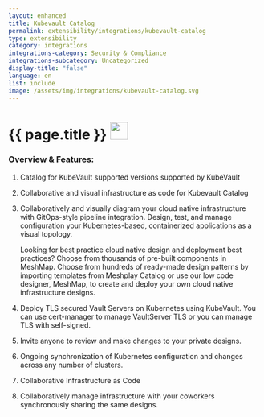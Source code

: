 ```yaml
---
layout: enhanced
title: Kubevault Catalog
permalink: extensibility/integrations/kubevault-catalog
type: extensibility
category: integrations
integrations-category: Security & Compliance
integrations-subcategory: Uncategorized
display-title: "false"
language: en
list: include
image: /assets/img/integrations/kubevault-catalog.svg
---
```


<h1>{{ page.title }} <img src="{{ page.image }}" style="width: 35px; height: 35px;" /></h1>


<!-- This needs replaced with the Category property, not the sub-category.
 #### About: Catalog for KubeVault supported versions supported by KubeVault -->

### Overview & Features:

1. Catalog for KubeVault supported versions supported by KubeVault

2. Collaborative and visual infrastructure as code for Kubevault Catalog

4. 
    Collaboratively and visually diagram your cloud native infrastructure with GitOps-style pipeline integration. Design, test, and manage configuration your Kubernetes-based, containerized applications as a visual topology.



    Looking for best practice cloud native design and deployment best practices? Choose from thousands of pre-built components in MeshMap. Choose from hundreds of ready-made design patterns by importing templates from Meshplay Catalog or use our low code designer, MeshMap, to create and deploy your own cloud native infrastructure designs.



5. Deploy TLS secured Vault Servers on Kubernetes using KubeVault. You can use cert-manager to manage VaultServer TLS or you can manage TLS with self-signed.

6. Invite anyone to review and make changes to your private designs.

7. Ongoing synchronization of Kubernetes configuration and changes across any number of clusters.

8. Collaborative Infrastructure as Code

9. Collaboratively manage infrastructure with your coworkers synchronously sharing the same designs.

